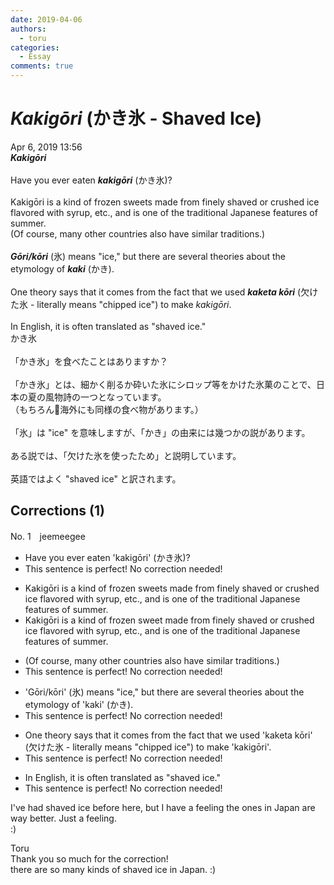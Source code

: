 ```yaml
---
date: 2019-04-06
authors:
  - toru
categories:
  - Essay
comments: true
---
```


# <strong><em>Kakigōri</strong></em> (かき氷 - Shaved Ice)
<div class="date">Apr 6, 2019 13:56</div>
<div id="post"><div id="body_show_ori">
<strong><em>Kakigōri</strong></em><br/><br/>Have you ever eaten <strong><em>kakigōri</em></strong> (かき氷)?<br/><br/>Kakigōri is a kind of frozen sweets made from finely shaved or crushed ice flavored with syrup, etc., and is one of the traditional Japanese features of summer.<br/>(Of course, many other countries also have similar traditions.)<br/><br/><strong><em>Gōri/kōri</em></strong> (氷) means "ice," but there are several theories about the etymology of <strong><em>kaki</em></strong> (かき).<br/><br/>One theory says that it comes from the fact that we used <strong><em>kaketa kōri</em></strong> (欠けた氷 - literally means "chipped ice") to make <em>kakigōri</em>.<br/><br/>In English, it is often translated as "shaved ice."
</div></div>

<!-- more -->

<div id="post_ja"><div id="body_show_mo">
かき氷<br/><br/>「かき氷」を食べたことはありますか？<br/><br/>「かき氷」とは、細かく削るか砕いた氷にシロップ等をかけた氷菓のことで、日本の夏の風物詩の一つとなっています。<br/>（もちろん海外にも同様の食べ物があります。）<br/><br/>「氷」は "ice" を意味しますが、「かき」の由来には幾つかの説があります。<br/><br/>ある説では、「欠けた氷を使ったため」と説明しています。<br/><br/>英語ではよく "shaved ice" と訳されます。
</div></div>

## Corrections (1)
<div id="block"><div class="first_name"> No. 1　<span class="just_name">jeemeegee</span></div><div id="block2">
<ul class="correction_field">
<li class="incorrect">Have you ever eaten 'kakigōri' (かき氷)?</li>
<li class="corrected perfect">This sentence is perfect! No correction needed!</li>
</ul>
<ul class="correction_field">
<li class="incorrect">Kakigōri is a kind of frozen sweets made from finely shaved or crushed ice flavored with syrup, etc., and is one of the traditional Japanese features of summer.</li>
<li class="corrected correct">
Kakigōri is a kind of frozen <span class="f_blue">sweet</span> made from finely shaved or crushed ice flavored with syrup, etc., and is one of the traditional Japanese features of summer.
</li>
</ul>
<ul class="correction_field">
<li class="incorrect">(Of course, many other countries also have similar traditions.)</li>
<li class="corrected perfect">This sentence is perfect! No correction needed!</li>
</ul>
<ul class="correction_field">
<li class="incorrect">'Gōri/kōri' (氷) means "ice," but there are several theories about the etymology of 'kaki' (かき).</li>
<li class="corrected perfect">This sentence is perfect! No correction needed!</li>
</ul>
<ul class="correction_field">
<li class="incorrect">One theory says that it comes from the fact that we used 'kaketa kōri' (欠けた氷 - literally means "chipped ice") to make 'kakigōri'.</li>
<li class="corrected perfect">This sentence is perfect! No correction needed!</li>
</ul>
<ul class="correction_field">
<li class="incorrect">In English, it is often translated as "shaved ice."</li>
<li class="corrected perfect">This sentence is perfect! No correction needed!</li>
</ul>
<p class="comment_small">
 I've had shaved ice before here, but I have a feeling the ones in Japan are way better. Just a feeling.
 <br/>
 :)
</p>

</div><div class="name"><span class="just_name">Toru</span><br>
Thank you so much for the correction!<br/>there are so many kinds of shaved ice in Japan. :)
</div>
</div>
